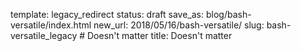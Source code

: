 template: legacy_redirect
status: draft
save_as: blog/bash-versatile/index.html
new_url: 2018/05/16/bash-versatile/
slug: bash-versatile_legacy  # Doesn't matter
title: Doesn't matter
